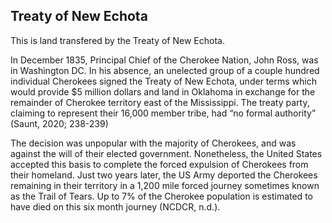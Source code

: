 ## Treaty of New Echota 

This is land transfered by the Treaty of New Echota.

In December 1835, Principal Chief of the Cherokee Nation, John Ross, was in Washington DC. In his absence, an unelected group of a couple hundred individual Cherokees signed the Treaty of New Echota, under terms which would provide $5 million dollars and land in Oklahoma in exchange for the remainder of Cherokee territory east of the Mississippi. The treaty party, claiming to represent their 16,000 member tribe, had “no formal authority” (Saunt, 2020; 238-239) 

The decision was unpopular with the majority of Cherokees, and was against the will of their elected government. Nonetheless, the United States accepted this basis to complete the forced expulsion of Cherokees from their homeland. Just two years later, the US Army deported the Cherokees remaining in their territory in a 1,200 mile forced journey sometimes known as the Trail of Tears. Up to 7% of the  Cherokee population is estimated to have died on this six month journey (NCDCR, n.d.).

